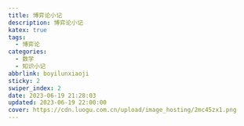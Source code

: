 ```yaml
---
title: 博弈论小记
description: 博弈论小记
katex: true
tags:
  - 博弈论
categories:
  - 数学
  - 知识小记
abbrlink: boyilunxiaoji
sticky: 2
swiper_index: 2
date: 2023-06-19 21:28:03
updated: 2023-06-19 22:00:00
cover: https://cdn.luogu.com.cn/upload/image_hosting/2mc45zx1.png
---
```


